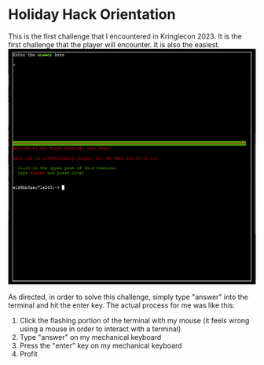# Holiday Hack Orientation
This is the first challenge that I encountered in Kringlecon 2023. It is the first challenge that the player will encounter. It is also the easiest.
![A](../images/orientation-challenge-part-1.png)

As directed, in order to solve this challenge, simply type "answer" into the terminal and hit the enter key.
The actual process for me was like this:
1. Click the flashing portion of the terminal with my mouse (it feels wrong using a mouse in order to interact with a terminal)
2. Type "answer" on my mechanical keyboard
3. Press the "enter" key on my mechanical keyboard
4. Profit

